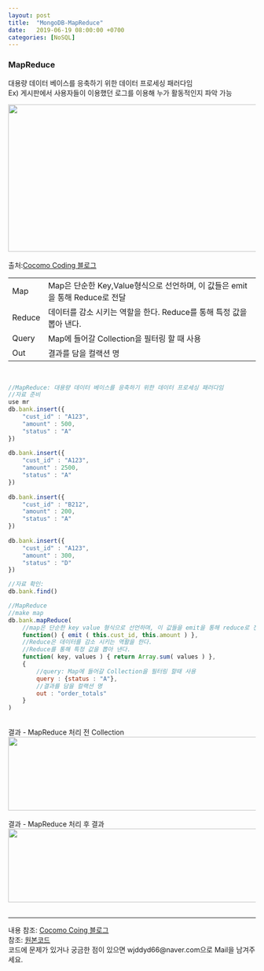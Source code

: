 ```yaml
---
layout: post
title:  "MongoDB-MapReduce"
date:   2019-06-19 08:00:00 +0700
categories: [NoSQL]
---
```


###  MapReduce
대용량 데이터 베이스를 응축하기 위한 데이터 프로세싱 패러다임  
Ex) 게시판에서 사용자들이 이용했던 로그를 이용해 누가 활동적인지 파악 가능  
<div><img src="https://t1.daumcdn.net/cfile/tistory/27571135574E6E4630" height="300" width="600" /></div><br>
출처:<a href="https://cocomo.tistory.com/361?category=686190">Cocomo Coding 블로그</a> <br>

<link rel = "stylesheet" href ="/static/css/bootstrap.min.css">
<table class="table">
	<tbody>
	<tr>
		<td>Map</td><td>Map은 단순한 Key,Value형식으로 선언하며, 이 값들은 emit을 통해 Reduce로 전달</td>
	</tr>
	<tr>
		<td>Reduce</td><td>데이터를 감소 시키는 역할을 한다. Reduce를 통해 특정 값을 뽑아 낸다.</td>
	</tr>
		<tr>
		<td>Query</td><td>Map에 들어갈 Collection을 필터링 할 때 사용</td>
	</tr>
		<tr>
		<td>Out</td><td>결과를 담을 컬랙션 명</td>
	</tr>
	</tbody>
</table>
<br>

```js
//MapReduce: 대용량 데이터 베이스를 응축하기 위한 데이터 프로세싱 패러다임
//자료 준비
use mr
db.bank.insert({
    "cust_id" : "A123",
    "amount" : 500,
    "status" : "A"
})
 
db.bank.insert({
    "cust_id" : "A123",
    "amount" : 2500,
    "status" : "A"
})
 
db.bank.insert({
    "cust_id" : "B212",
    "amount" : 200,
    "status" : "A"
})
 
db.bank.insert({
    "cust_id" : "A123",
    "amount" : 300,
    "status" : "D"
})

//자료 확인:
db.bank.find()

//MapReduce
//make map
db.bank.mapReduce(
    //map은 단순한 key value 형식으로 선언하며, 이 값들을 emit을 통해 reduce로 전달한다.
    function() { emit ( this.cust_id, this.amount ) },
    //Reduce은 데이터를 감소 시키는 역활을 한다.
    //Reduce를 통해 특정 값을 뽑아 낸다.
    function( key, values ) { return Array.sum( values ) },
    {
        //query: Map에 들어갈 Collection을 필터링 할때 사용
        query : {status : "A"},
        //결과를 담을 컬랙션 명
        out : "order_totals"
    }
)
```
<br>
결과 - MapReduce 처리 전 Collection
<div><img src="https://raw.githubusercontent.com/wjddyd66/wjddyd66.github.io/master/static/img/NoSQL/MapReduce1.PNG" height="150" width="600" /></div>
<br>
결과 - MapReduce 처리 후 결과
<div><img src="https://raw.githubusercontent.com/wjddyd66/wjddyd66.github.io/master/static/img/NoSQL/MapReduce2.PNG" height="150" width="600" /></div>
<br>

<hr>
내용 참조: <a href="https://cocomo.tistory.com/361?category=686190">Cocomo Coing 블로그</a><br>
참조: <a href="https://github.com/wjddyd66/NoSQL/tree/master/MapReduce">원본코드</a><br>
코드에 문제가 있거나 궁금한 점이 있으면 wjddyd66@naver.com으로  Mail을 남겨주세요.